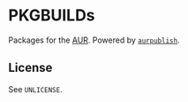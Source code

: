 # PKGBUILDs

Packages for the [AUR][0]. Powered by [`aurpublish`][1].

## License

See `UNLICENSE`.

[0]: https://aur.archlinux.org "AUR: Arch User Repository"
[1]: https://github.com/eli-schwartz/aurpublish "aurpublish"
